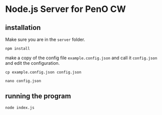 # Node.js Server for PenO CW

## installation

Make sure you are in the `server` folder.

`npm install`

make a copy of the config file `example.config.json` and call it `config.json` and
edit the configuration.

`cp example.config.json config.json`

`nano config.json`

## running the program

`node index.js`
